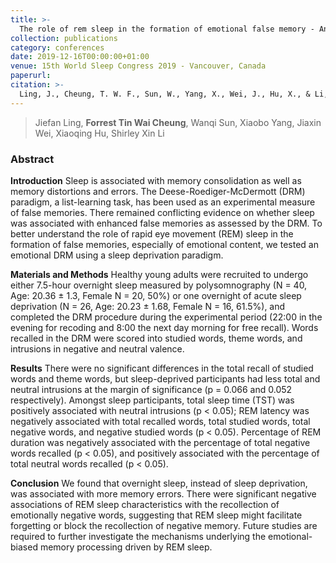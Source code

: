 ```yaml
---
title: >-
  The role of rem sleep in the formation of emotional false memory - An experimental study using deese-roediger-mcdermott (DRM) paradigm
collection: publications
category: conferences
date: 2019-12-16T00:00:00+01:00
venue: 15th World Sleep Congress 2019 - Vancouver, Canada
paperurl:
citation: >-
  Ling, J., Cheung, T. W. F., Sun, W., Yang, X., Wei, J., Hu, X., & Li, S. X. (2019). The role of rem sleep in the formation of emotional false memory-an experimental study using deese-roediger-mcdermott (DRM) paradigm. Sleep Medicine, 64, S228.
---
```

> Jiefan Ling, **Forrest Tin Wai Cheung**, Wanqi Sun, Xiaobo Yang, Jiaxin Wei, Xiaoqing Hu, Shirley Xin Li

### Abstract

**Introduction** Sleep is associated with memory consolidation as well as memory distortions and errors. The Deese-Roediger-McDermott (DRM) paradigm, a list-learning task, has been used as an experimental measure of false memories. There remained conflicting evidence on whether sleep was associated with enhanced false memories as assessed by the DRM. To better understand the role of rapid eye movement (REM) sleep in the formation of false memories, especially of emotional content, we tested an emotional DRM using a sleep deprivation paradigm.

**Materials and Methods** Healthy young adults were recruited to undergo either 7.5-hour overnight sleep measured by polysomnography (N = 40, Age: 20.36 ± 1.3, Female N = 20, 50%) or one overnight of acute sleep deprivation (N = 26, Age: 20.23 ± 1.68, Female N = 16, 61.5%), and completed the DRM procedure during the experimental period (22:00 in the evening for recoding and 8:00 the next day morning for free recall). Words recalled in the DRM were scored into studied words, theme words, and intrusions in negative and neutral valence.

**Results** There were no significant differences in the total recall of studied words and theme words, but sleep-deprived participants had less total and neutral intrusions at the margin of significance (p = 0.066 and 0.052 respectively). Amongst sleep participants, total sleep time (TST) was positively associated with neutral intrusions (p < 0.05); REM latency was negatively associated with total recalled words, total studied words, total negative words, and negative studied words (p < 0.05). Percentage of REM duration was negatively associated with the percentage of total negative words recalled (p < 0.05), and positively associated with the percentage of total neutral words recalled (p < 0.05).

**Conclusion** We found that overnight sleep, instead of sleep deprivation, was associated with more memory errors. There were significant negative associations of REM sleep characteristics with the recollection of emotionally negative words, suggesting that REM sleep might facilitate forgetting or block the recollection of negative memory. Future studies are required to further investigate the mechanisms underlying the emotional-biased memory processing driven by REM sleep.